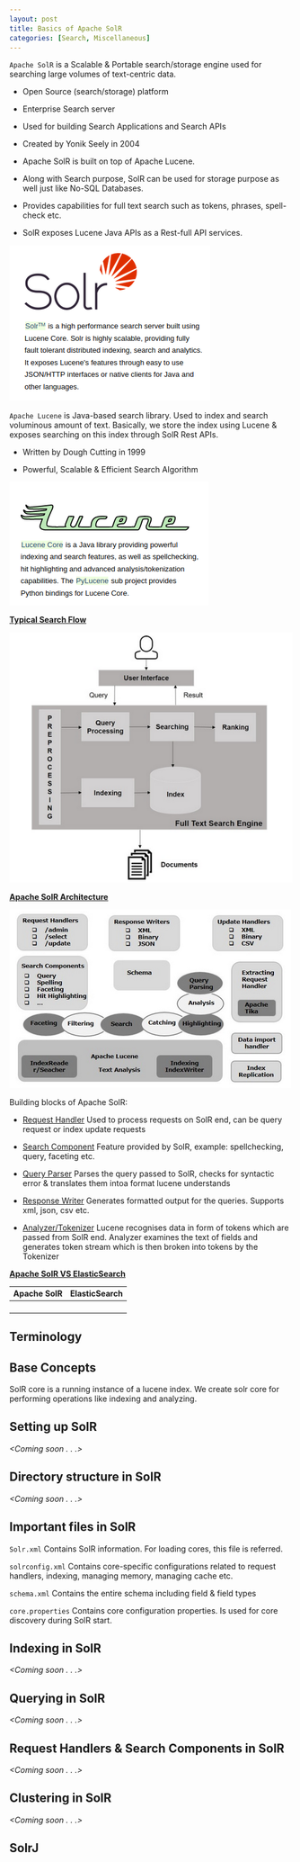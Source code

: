 ```yaml
---
layout: post
title: Basics of Apache SolR
categories: [Search, Miscellaneous]
---
```


`Apache SolR` is a Scalable & Portable search/storage engine used for searching large volumes of text-centric data.

  - Open Source (search/storage) platform

  - Enterprise Search server

  - Used for building Search Applications and Search APIs

  - Created by Yonik Seely in 2004

  - Apache SolR is built on top of Apache Lucene.

  - Along with Search purpose, SolR can be used for storage purpose as well just like No-SQL Databases.

  - Provides capabilities for full text search such as tokens, phrases, spell-check etc.

  - SolR exposes Lucene Java APIs as a Rest-full API services.

![solr](../assets/images/SOLR-4.png)

`Apache Lucene` is Java-based search library. Used to index and search voluminous amount of text. Basically, we store the index using Lucene & exposes searching on this index through SolR Rest APIs.

  - Written by Dough Cutting in 1999

  - Powerful, Scalable & Efficient Search Algorithm

![lucene](../assets/images/SOLR-3.png)

<ins>**Typical Search Flow**</ins>

![search-engine](../assets/images/SOLR-1.png)

<ins>**Apache SolR Architecture**</ins>

![solr-architecture](../assets/images/SOLR-2.png)

Building blocks of Apache SolR:
  - <ins>Request Handler</ins>
  Used to process requests on SolR end, can be query request or index update requests

  - <ins>Search Component</ins>
  Feature provided by SolR, example: spellchecking, query, faceting etc.

  - <ins>Query Parser</ins>
  Parses the query passed to SolR, checks for syntactic error & translates them intoa format lucene understands

  - <ins>Response Writer</ins>
  Generates formatted output for the queries. Supports xml, json, csv etc.

  - <ins>Analyzer/Tokenizer</ins>
  Lucene recognises data in form of tokens which are passed from SolR end. Analyzer examines the text of fields and generates token stream which is then broken into tokens by the Tokenizer

<ins>**Apache SolR VS ElasticSearch**</ins>

|Apache SolR|ElasticSearch|
|---|---|
|||
|||
|||
|||

## Terminology



## Base Concepts

SolR core is a running instance of a lucene index. We create solr core for performing operations like indexing and analyzing.

## Setting up SolR
_<Coming soon . . .>_

## Directory structure in SolR
_<Coming soon . . .>_

## Important files in SolR

`Solr.xml`
Contains SolR information. For loading cores, this file is referred.

`solrconfig.xml`
Contains core-specific configurations related to request handlers, indexing, managing memory, managing cache etc.

`schema.xml`
Contains the entire schema including field & field types

`core.properties`
Contains core configuration properties. Is used for core discovery during SolR start.


## Indexing in SolR
_<Coming soon . . .>_

## Querying in SolR
_<Coming soon . . .>_

## Request Handlers & Search Components in SolR
_<Coming soon . . .>_

## Clustering in SolR
_<Coming soon . . .>_

## SolrJ
